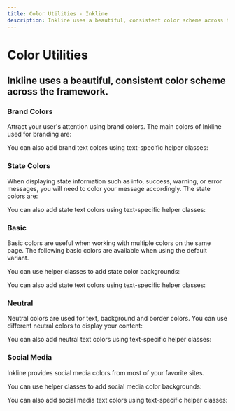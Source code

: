```yaml
---
title: Color Utilities - Inkline
description: Inkline uses a beautiful, consistent color scheme across the framework. 
---
```


<script setup>
import {
    ColorBasicBackgroundExample,
    ColorBasicBlueBackgroundExample,
    ColorBasicBlueTextExample,
    ColorBasicGreenBackgroundExample,
    ColorBasicGreenTextExample,
    ColorBasicOrangeBackgroundExample,
    ColorBasicOrangeTextExample,
    ColorBasicPinkBackgroundExample,
    ColorBasicPinkTextExample,
    ColorBasicPurpleBackgroundExample,
    ColorBasicPurpleTextExample,
    ColorBasicRedBackgroundExample,
    ColorBasicRedTextExample,
    ColorBasicTealBackgroundExample,
    ColorBasicTealTextExample,
    ColorBasicTextExample,
    ColorBasicYellowBackgroundExample,
    ColorBasicYellowTextExample,
    ColorBrandBackgroundExample,
    ColorBrandDarkBackgroundExample,
    ColorBrandDarkTextExample,
    ColorBrandLightBackgroundExample,
    ColorBrandLightTextExample,
    ColorBrandPrimaryBackgroundExample,
    ColorBrandPrimaryTextExample,
    ColorBrandSecondaryBackgroundExample,
    ColorBrandSecondaryTextExample,
    ColorBrandTextExample,
    ColorNeutralBackgroundExample,
    ColorNeutralTextExample,
    ColorSocialBackgroundExample,
    ColorSocialTextExample,
    ColorStateBackgroundExample,
    ColorStateDangerBackgroundExample,
    ColorStateDangerTextExample,
    ColorStateInfoBackgroundExample,
    ColorStateInfoTextExample,
    ColorStateSuccessBackgroundExample,
    ColorStateSuccessTextExample,
    ColorStateTextExample,
    ColorStateWarningBackgroundExample,
    ColorStateWarningTextExample
} from '@inkline/inkline/stories/utilities/color';
import { default as ColorBasicBackgroundExampleHTML } from '@inkline/inkline/stories/utilities/color/basic-background.html?raw';
import { default as ColorBasicBlueBackgroundExampleHTML } from '@inkline/inkline/stories/utilities/color/basic-blue-background.html?raw';
import { default as ColorBasicBlueTextExampleHTML } from '@inkline/inkline/stories/utilities/color/basic-blue-text.html?raw';
import { default as ColorBasicGreenBackgroundExampleHTML } from '@inkline/inkline/stories/utilities/color/basic-green-background.html?raw';
import { default as ColorBasicGreenTextExampleHTML } from '@inkline/inkline/stories/utilities/color/basic-green-text.html?raw';
import { default as ColorBasicOrangeBackgroundExampleHTML } from '@inkline/inkline/stories/utilities/color/basic-orange-background.html?raw';
import { default as ColorBasicOrangeTextExampleHTML } from '@inkline/inkline/stories/utilities/color/basic-orange-text.html?raw';
import { default as ColorBasicPinkBackgroundExampleHTML } from '@inkline/inkline/stories/utilities/color/basic-pink-background.html?raw';
import { default as ColorBasicPinkTextExampleHTML } from '@inkline/inkline/stories/utilities/color/basic-pink-text.html?raw';
import { default as ColorBasicPurpleBackgroundExampleHTML } from '@inkline/inkline/stories/utilities/color/basic-purple-background.html?raw';
import { default as ColorBasicPurpleTextExampleHTML } from '@inkline/inkline/stories/utilities/color/basic-purple-text.html?raw';
import { default as ColorBasicRedBackgroundExampleHTML } from '@inkline/inkline/stories/utilities/color/basic-red-background.html?raw';
import { default as ColorBasicRedTextExampleHTML } from '@inkline/inkline/stories/utilities/color/basic-red-text.html?raw';
import { default as ColorBasicTealBackgroundExampleHTML } from '@inkline/inkline/stories/utilities/color/basic-teal-background.html?raw';
import { default as ColorBasicTealTextExampleHTML } from '@inkline/inkline/stories/utilities/color/basic-teal-text.html?raw';
import { default as ColorBasicTextExampleHTML } from '@inkline/inkline/stories/utilities/color/basic-text.html?raw';
import { default as ColorBasicYellowBackgroundExampleHTML } from '@inkline/inkline/stories/utilities/color/basic-yellow-background.html?raw';
import { default as ColorBasicYellowTextExampleHTML } from '@inkline/inkline/stories/utilities/color/basic-yellow-text.html?raw';
import { default as ColorBrandBackgroundExampleHTML } from '@inkline/inkline/stories/utilities/color/brand-background.html?raw';
import { default as ColorBrandDarkBackgroundExampleHTML } from '@inkline/inkline/stories/utilities/color/brand-dark-background.html?raw';
import { default as ColorBrandDarkTextExampleHTML } from '@inkline/inkline/stories/utilities/color/brand-dark-text.html?raw';
import { default as ColorBrandLightBackgroundExampleHTML } from '@inkline/inkline/stories/utilities/color/brand-light-background.html?raw';
import { default as ColorBrandLightTextExampleHTML } from '@inkline/inkline/stories/utilities/color/brand-light-text.html?raw';
import { default as ColorBrandPrimaryBackgroundExampleHTML } from '@inkline/inkline/stories/utilities/color/brand-primary-background.html?raw';
import { default as ColorBrandPrimaryTextExampleHTML } from '@inkline/inkline/stories/utilities/color/brand-primary-text.html?raw';
import { default as ColorBrandSecondaryBackgroundExampleHTML } from '@inkline/inkline/stories/utilities/color/brand-secondary-background.html?raw';
import { default as ColorBrandSecondaryTextExampleHTML } from '@inkline/inkline/stories/utilities/color/brand-secondary-text.html?raw';
import { default as ColorBrandTextExampleHTML } from '@inkline/inkline/stories/utilities/color/brand-text.html?raw';
import { default as ColorNeutralBackgroundExampleHTML } from '@inkline/inkline/stories/utilities/color/neutral-background.html?raw';
import { default as ColorNeutralTextExampleHTML } from '@inkline/inkline/stories/utilities/color/neutral-text.html?raw';
import { default as ColorSocialBackgroundExampleHTML } from '@inkline/inkline/stories/utilities/color/social-background.html?raw';
import { default as ColorSocialTextExampleHTML } from '@inkline/inkline/stories/utilities/color/social-text.html?raw';
import { default as ColorStateBackgroundExampleHTML } from '@inkline/inkline/stories/utilities/color/state-background.html?raw';
import { default as ColorStateDangerBackgroundExampleHTML } from '@inkline/inkline/stories/utilities/color/state-danger-background.html?raw';
import { default as ColorStateDangerTextExampleHTML } from '@inkline/inkline/stories/utilities/color/state-danger-text.html?raw';
import { default as ColorStateInfoBackgroundExampleHTML } from '@inkline/inkline/stories/utilities/color/state-info-background.html?raw';
import { default as ColorStateInfoTextExampleHTML } from '@inkline/inkline/stories/utilities/color/state-info-text.html?raw';
import { default as ColorStateSuccessBackgroundExampleHTML } from '@inkline/inkline/stories/utilities/color/state-success-background.html?raw';
import { default as ColorStateSuccessTextExampleHTML } from '@inkline/inkline/stories/utilities/color/state-success-text.html?raw';
import { default as ColorStateTextExampleHTML } from '@inkline/inkline/stories/utilities/color/state-text.html?raw';
import { default as ColorStateWarningBackgroundExampleHTML } from '@inkline/inkline/stories/utilities/color/state-warning-background.html?raw';
import { default as ColorStateWarningTextExampleHTML } from '@inkline/inkline/stories/utilities/color/state-warning-text.html?raw';
</script>


# Color Utilities

## Inkline uses a beautiful, consistent color scheme across the framework. 

### Brand Colors

Attract your user's attention using brand colors. The main colors of Inkline used for branding are:

<example type="color-utilities" :component="ColorBrandBackgroundExample" :html="ColorBrandBackgroundExampleHTML"></example>

<example type="color-utilities" :component="ColorBrandPrimaryBackgroundExample" :html="ColorBrandPrimaryBackgroundExampleHTML"></example>

<example type="color-utilities" :component="ColorBrandSecondaryBackgroundExample" :html="ColorBrandSecondaryBackgroundExampleHTML"></example>

<example type="color-utilities" :component="ColorBrandLightBackgroundExample" :html="ColorBrandLightBackgroundExampleHTML"></example>

<example type="color-utilities" :component="ColorBrandDarkBackgroundExample" :html="ColorBrandDarkBackgroundExampleHTML"></example>

You can also add brand text colors using text-specific helper classes:

<example type="color-utilities" :component="ColorBrandTextExample" :html="ColorBrandTextExampleHTML"></example>

<example type="color-utilities" :component="ColorBrandPrimaryTextExample" :html="ColorBrandPrimaryTextExampleHTML"></example>

<example type="color-utilities" :component="ColorBrandSecondaryTextExample" :html="ColorBrandSecondaryTextExampleHTML"></example>

<example type="color-utilities" :component="ColorBrandLightTextExample" :html="ColorBrandLightTextExampleHTML"></example>

<example type="color-utilities" :component="ColorBrandDarkTextExample" :html="ColorBrandDarkTextExampleHTML"></example>

### State Colors
When displaying state information such as info, success, warning, or error messages, you will need to color your message accordingly. The state colors are:

<example type="color-utilities" :component="ColorStateBackgroundExample" :html="ColorStateBackgroundExampleHTML"></example>

<example type="color-utilities" :component="ColorStateInfoBackgroundExample" :html="ColorStateInfoBackgroundExampleHTML"></example>

<example type="color-utilities" :component="ColorStateSuccessBackgroundExample" :html="ColorStateSuccessBackgroundExampleHTML"></example>

<example type="color-utilities" :component="ColorStateWarningBackgroundExample" :html="ColorStateWarningBackgroundExampleHTML"></example>

<example type="color-utilities" :component="ColorStateDangerBackgroundExample" :html="ColorStateDangerBackgroundExampleHTML"></example>

You can also add state text colors using text-specific helper classes:

<example type="color-utilities" :component="ColorStateTextExample" :html="ColorStateTextExampleHTML"></example>

<example type="color-utilities" :component="ColorStateInfoTextExample" :html="ColorStateInfoTextExampleHTML"></example>

<example type="color-utilities" :component="ColorStateSuccessTextExample" :html="ColorStateSuccessTextExampleHTML"></example>

<example type="color-utilities" :component="ColorStateWarningTextExample" :html="ColorStateWarningTextExampleHTML"></example>

<example type="color-utilities" :component="ColorStateDangerTextExample" :html="ColorStateDangerTextExampleHTML"></example>

### Basic
Basic colors are useful when working with multiple colors on the same page. The following basic colors are 
available when using the default variant.

You can use helper classes to add state color backgrounds:

<example type="color-utilities" :component="ColorBasicBackgroundExample" :html="ColorBasicBackgroundExampleHTML"></example>

<example type="color-utilities" :component="ColorBasicRedBackgroundExample" :html="ColorBasicRedBackgroundExampleHTML"></example>

<example type="color-utilities" :component="ColorBasicOrangeBackgroundExample" :html="ColorBasicOrangeBackgroundExampleHTML"></example>

<example type="color-utilities" :component="ColorBasicYellowBackgroundExample" :html="ColorBasicYellowBackgroundExampleHTML"></example>

<example type="color-utilities" :component="ColorBasicGreenBackgroundExample" :html="ColorBasicGreenBackgroundExampleHTML"></example>

<example type="color-utilities" :component="ColorBasicTealBackgroundExample" :html="ColorBasicTealBackgroundExampleHTML"></example>

<example type="color-utilities" :component="ColorBasicBlueBackgroundExample" :html="ColorBasicBlueBackgroundExampleHTML"></example>

<example type="color-utilities" :component="ColorBasicPurpleBackgroundExample" :html="ColorBasicPurpleBackgroundExampleHTML"></example>

<example type="color-utilities" :component="ColorBasicPinkBackgroundExample" :html="ColorBasicPinkBackgroundExampleHTML"></example>

You can also add state text colors using text-specific helper classes:

<example type="color-utilities" :component="ColorBasicTextExample" :html="ColorBasicTextExampleHTML"></example>

<example type="color-utilities" :component="ColorBasicRedTextExample" :html="ColorBasicRedTextExampleHTML"></example>

<example type="color-utilities" :component="ColorBasicOrangeTextExample" :html="ColorBasicOrangeTextExampleHTML"></example>

<example type="color-utilities" :component="ColorBasicYellowTextExample" :html="ColorBasicYellowTextExampleHTML"></example>

<example type="color-utilities" :component="ColorBasicGreenTextExample" :html="ColorBasicGreenTextExampleHTML"></example>

<example type="color-utilities" :component="ColorBasicTealTextExample" :html="ColorBasicTealTextExampleHTML"></example>

<example type="color-utilities" :component="ColorBasicBlueTextExample" :html="ColorBasicBlueTextExampleHTML"></example>

<example type="color-utilities" :component="ColorBasicPurpleTextExample" :html="ColorBasicPurpleTextExampleHTML"></example>

<example type="color-utilities" :component="ColorBasicPinkTextExample" :html="ColorBasicPinkTextExampleHTML"></example>

### Neutral
Neutral colors are used for text, background and border colors. You can use different neutral colors to display your content:

<example type="color-utilities" :component="ColorNeutralBackgroundExample" :html="ColorNeutralBackgroundExampleHTML"></example>

You can also add neutral text colors using text-specific helper classes:

<example type="color-utilities" :component="ColorNeutralTextExample" :html="ColorNeutralTextExampleHTML"></example>

### Social Media
Inkline provides social media colors from most of your favorite sites.

You can use helper classes to add social media color backgrounds:

<example type="color-utilities" :component="ColorSocialBackgroundExample" :html="ColorSocialBackgroundExampleHTML"></example>

You can also add social media text colors using text-specific helper classes:

<example type="color-utilities" :component="ColorSocialTextExample" :html="ColorSocialTextExampleHTML"></example>
